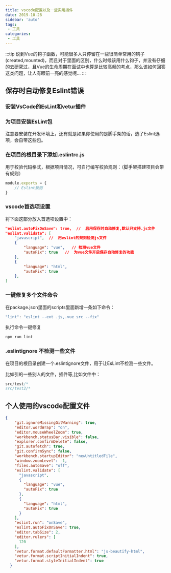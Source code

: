 ```yaml
---
title: vscode配置以及一些实用插件
date: 2019-10-28
sidebar: 'auto'
tags:
 - 工具
categories: 
 - 工具
---
```


:::tip
说到Vue的钩子函数，可能很多人只停留在一些很简单常用的钩子(created,mounted)，而且对于里面的区别，什么时候该用什么钩子，并没有仔细的去研究过，且Vue的生命周期在面试中也算是比较高频的考点，那么该如何回答这类问题，让人有眼前一亮的感觉呢...
::: 
<!-- more -->

## 保存时自动修复Eslint错误

### 安装VsCode的EsLint和vetur插件
### 为项目安装EsLint包
注意要安装在开发环境上，还有就是如果你使用的是脚手架的话，选了Eslint选项，会自带这些包。
### 在项目的根目录下添加.eslintrc.js
用于校验代码格式，根据项目情况，可自行编写校验规则：（脚手架搭建项目会带有规则）
```js
module.exports = {
    // Eslint规则
}
```
### vscode首选项设置
将下面这部分放入首选项设置中：
```json
"eslint.autoFixOnSave": true,  //  启用保存时自动修复,默认只支持.js文件
"eslint.validate": [
    "javascript",  //  用eslint的规则检测js文件
    {
        "language": "vue",   // 检测vue文件
        "autoFix": true   //  为vue文件开启保存自动修复的功能
    },
    {
        "language": "html",
        "autoFix": true
    },
]
```
### 一键修复多个文件命令

在package.json里面的scripts里面新增一条如下命令：
```js
"lint": "eslint --ext .js,.vue src --fix"
```
执行命令一键修复
```js
npm run lint
```
### .eslintignore 不检测一些文件
在项目的根目录创建一个.eslintignore文件，用于让EsLint不检测一些文件。

比如引的一些别人的文件，插件等,比如文件中：
```js
src/test/* 
src/test2/* 
```

## 个人使用的vscode配置文件

```json
{
    "git.ignoreMissingGitWarning": true,
    "editor.wordWrap": "on",
    "editor.mouseWheelZoom": true,
    "workbench.statusBar.visible": false,
    "explorer.confirmDelete": false,
    "git.autofetch": true,
    "git.confirmSync": false,
    "workbench.startupEditor": "newUntitledFile",
    "window.zoomLevel": -1,
    "files.autoSave": "off",
    "eslint.validate": [
      "javascript",
      {
        "language": "vue",
        "autoFix": true
      },
      {
        "language": "html",
        "autoFix": true
      }
    ],
    "eslint.run": "onSave",
    "eslint.autoFixOnSave": true,
    "editor.tabSize": 2,
    "editor.rulers": [
      120
    ],
    "vetur.format.defaultFormatter.html": "js-beautify-html",
    "vetur.format.scriptInitialIndent": true,
    "vetur.format.styleInitialIndent": true
  }
```